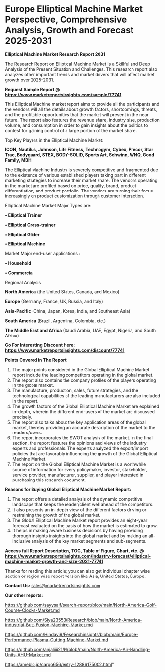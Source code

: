 # Europe Elliptical Machine Market Perspective, Comprehensive Analysis, Growth and Forecast 2025-2031

<strong>Elliptical Machine Market Research Report 2031</strong>

The Research Report on Elliptical Machine Market is a Skillful and Deep Analysis of the Present Situation and Challenges. This research report also analyzes other important trends and market drivers that will affect market growth over 2025-2031.

<strong>Request Sample Report @ <a href=https://www.marketreportsinsights.com/sample/77741>https://www.marketreportsinsights.com/sample/77741</a></strong>

This Elliptical Machine market report aims to provide all the participants and the vendors will all the details about growth factors, shortcomings, threats, and the profitable opportunities that the market will present in the near future. The report also features the revenue share, industry size, production volume, and consumption in order to gain insights about the politics to contest for gaining control of a large portion of the market share.

Top Key Players in the Elliptical Machine Market:

<strong>ICON, Nautilus, Johnson, Life Fitness, Technogym, Cybex, Precor, Star Trac, Bodyguard, STEX, BODY-SOLID, Sports Art, Schwinn, WNQ, Good Family, MBH</strong>

The Elliptical Machine Industry is severely competitive and fragmented due to the existence of various established players taking part in different marketing strategies to increase their market share. The vendors operating in the market are profiled based on price, quality, brand, product differentiation, and product portfolio. The vendors are turning their focus increasingly on product customization through customer interaction.

Elliptical Machine Market Major Types are:

<strong>• Elliptical Trainer

• Elliptical Cross-trainer

• Elliptical Glider

• Elliptical Machine</strong>

Market Major end-user applications :

<strong>• Household

• Commercial</strong>

Regional Analysis

</u><strong><b>North America</b></strong> (the United States, Canada, and Mexico)

<strong><b>Europe </b></strong>(Germany, France, UK, Russia, and Italy)

<strong><b>Asia-Pacific</b></strong> (China, Japan, Korea, India, and Southeast Asia)

<strong><b>South America</b></strong> (Brazil, Argentina, Colombia, etc.)

<strong><b>The Middle East and Africa</b></strong> (Saudi Arabia, UAE, Egypt, Nigeria, and South Africa)

<strong>Go For Interesting Discount Here: <a href=https://www.marketreportsinsights.com/discount/77741>https://www.marketreportsinsights.com/discount/77741</a></strong>

<strong>Points Covered in The Report:</strong>
<ol>
  <li>The major points considered in the Global Elliptical Machine Market report include the leading competitors operating in the global market.</li>
  <li>The report also contains the company profiles of the players operating in the global market.</li>
  <li>The manufacture, production, sales, future strategies, and the technological capabilities of the leading manufacturers are also included in the report.</li>
  <li>The growth factors of the Global Elliptical Machine Market are explained in-depth, wherein the different end-users of the market are discussed precisely.</li>
  <li>The report also talks about the key application areas of the global market, thereby providing an accurate description of the market to the readers/users.</li>
  <li>The report incorporates the SWOT analysis of the market. In the final section, the report features the opinions and views of the industry experts and professionals. The experts analyzed the export/import policies that are favorably influencing the growth of the Global Elliptical Machine Market.</li>
  <li>The report on the Global Elliptical Machine Market is a worthwhile source of information for every policymaker, investor, stakeholder, service provider, manufacturer, supplier, and player interested in purchasing this research document.</li>
</ol>
<strong>Reasons for Buying Global Elliptical Machine Market Report:</strong>

<ol>
  <li>The report offers a detailed analysis of the dynamic competitive landscape that keeps the reader/client well ahead of the competitors.</li>
  <li>It also presents an in-depth view of the different factors driving or restraining the growth of the global market.</li>
  <li>The Global Elliptical Machine Market report provides an eight-year forecast evaluated on the basis of how the market is estimated to grow.</li>
  <li>It helps in making aware business decisions by having providing thorough insights insights into the global market and by making an all-inclusive analysis of the key market segments and sub-segments.</li>
</ol>
<strong>Access full Report Description, TOC, Table of Figure, Chart, etc. @ <a href=https://www.marketreportsinsights.com/industry-forecast/elliptical-machine-market-growth-and-size-2021-77741>https://www.marketreportsinsights.com/industry-forecast/elliptical-machine-market-growth-and-size-2021-77741</a></strong>


Thanks for reading this article; you can also get individual chapter wise section or region wise report version like Asia, United States, Europe.

<strong>Contact Us:</strong>
sales@marketreportsinsights.com

<strong>Our other reports:</strong>

<a href=https://github.com/sayysaif/search-report/blob/main/North-America-Golf-Course-Clocks-Market.md>https://github.com/sayysaif/search-report/blob/main/North-America-Golf-Course-Clocks-Market.md</a>

<a href=https://github.com/Siya23553/Research/blob/main/North-America-Industrial-Butt-Fusion-Machine-Market.md>https://github.com/Siya23553/Research/blob/main/North-America-Industrial-Butt-Fusion-Machine-Market.md</a>

<a href=https://github.com/Hindavi9/Researchinsights/blob/main/Europe-Performance-Plasma-Cutting-Machine-Market.md>https://github.com/Hindavi9/Researchinsights/blob/main/Europe-Performance-Plasma-Cutting-Machine-Market.md</a>

<a href=https://github.com/anjaliiii21/N/blob/main/North-America-Air-Handling-Units-AHU-Market.md>https://github.com/anjaliiii21/N/blob/main/North-America-Air-Handling-Units-AHU-Market.md</a>

<a href=https://ameblo.jp/cargo656/entry-12886175002.html>https://ameblo.jp/cargo656/entry-12886175002.html</a>"
